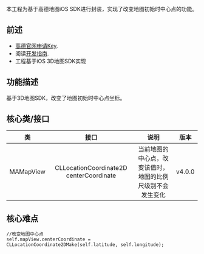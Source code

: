 本工程为基于高德地图iOS SDK进行封装，实现了改变地图初始时中心点的功能。
## 前述 ##
- [高德官网申请Key](http://lbs.amap.com/dev/#/).
- 阅读[开发指南](http://lbs.amap.com/api/ios-sdk/summary/).
- 工程基于iOS 3D地图SDK实现

## 功能描述 ##
基于3D地图SDK，改变了地图初始时中心点坐标。

## 核心类/接口 ##
| 类    | 接口  | 说明   | 版本  |
| -----|:-----:|:-----:|:-----:|
| MAMapView	| CLLocationCoordinate2D centerCoordinate | 当前地图的中心点，改变该值时，地图的比例尺级别不会发生变化 | v4.0.0 |

## 核心难点 ##

```
//改变地图中心点
self.mapView.centerCoordinate = CLLocationCoordinate2DMake(self.latitude, self.longitude);

```

